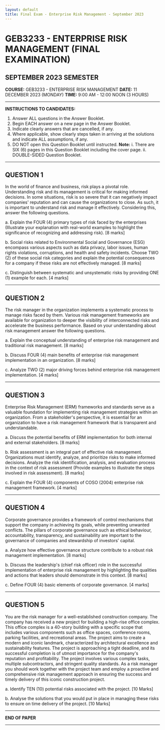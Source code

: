 ```yaml
---
layout: default
title: Final Exam - Enterprise Risk Management - September 2023
---
```


# GEB3233 - ENTERPRISE RISK MANAGEMENT (FINAL EXAMINATION)

## SEPTEMBER 2023 SEMESTER

**COURSE:** GEB3233 - ENTERPRISE RISK MANAGEMENT
**DATE:** 11 DECEMBER 2023 (MONDAY)
**TIME:** 9:00 AM - 12:00 NOON (3 HOURS)

---

**INSTRUCTIONS TO CANDIDATES:**

1.  Answer ALL questions in the Answer Booklet.
2.  Begin EACH answer on a new page in the Answer Booklet.
3.  Indicate clearly answers that are cancelled, if any.
4.  Where applicable, show clearly steps taken in arriving at the solutions and indicate ALL assumptions, if any.
5.  DO NOT open this Question Booklet until instructed.
    **Note:**
    i. There are SIX (6) pages in this Question Booklet including the cover page.
    ii. DOUBLE-SIDED Question Booklet.

---

## QUESTION 1

In the world of finance and business, risk plays a pivotal role. Understanding risk and its management is critical for making informed decisions. In some situations, risk is so severe that it can negatively impact companies' reputation and can cause the organizations to close. As such, it is important to understand risk and manage it effectively. Considering this, answer the following questions.

a. Explain the FOUR (4) primary types of risk faced by the enterprises (Illustrate your explanation with real-world examples to highlight the significance of recognizing and addressing risk).
[8 marks]

b. Social risks related to Environmental Social and Governance (ESG) encompass various aspects such as data privacy, labor issues, human rights violations, corruptions, and health and safety incidents. Choose TWO (2) of these social risk categories and explain the potential consequences for a company if these risks are not effectively managed.
[8 marks]

c. Distinguish between systematic and unsystematic risks by providing ONE (1) example for each.
[4 marks]

---

## QUESTION 2

The risk manager in the organization implements a systematic process to manage risks faced by them. Various risk management frameworks are available for organization to deeper the visibility of interconnected risks and accelerate the business performance. Based on your understanding about risk management answer the following questions.

a. Explain the conceptual understanding of enterprise risk management and traditional risk management.
[8 marks]

b. Discuss FOUR (4) main benefits of enterprise risk management implementation in an organization.
[8 marks]

c. Analyze TWO (2) major driving forces behind enterprise risk management implementation.
[4 marks]

---

## QUESTION 3

Enterprise Risk Management (ERM) frameworks and standards serve as a valuable foundation for implementing risk management strategies within an organization. From a stakeholder's perspective, it is essential for an organization to have a risk management framework that is transparent and understandable.

a. Discuss the potential benefits of ERM implementation for both internal and external stakeholders.
[8 marks]

b. Risk assessment is an integral part of effective risk management. Organizations must identify, analyze, and prioritize risks to make informed decisions. Analyze the risk identification, analysis, and evaluation process in the context of risk assessment (Provide examples to illustrate the steps involved in risk assessment).
[8 marks]

c. Explain the FOUR (4) components of COSO (2004) enterprise risk management framework.
[4 marks]

---

## QUESTION 4

Corporate governance provides a framework of control mechanisms that support the company in achieving its goals, while preventing unwanted conflicts. The pillars of corporate governance such as ethical behaviour, accountability, transparency, and sustainability are important to the governance of companies and stewardship of investors' capital.

a. Analyze how effective governance structure contribute to a robust risk management implementation.
[8 marks]

b. Discuss the leadership's (chief risk officer) role in the successful implementation of enterprise risk management by highlighting the qualities and actions that leaders should demonstrate in this context.
[8 marks]

c. Define FOUR (4) basic elements of corporate governance.
[4 marks]

---

## QUESTION 5

You are the risk manager for a well-established construction company. The company has received a new project for building a high-rise office complex. This office complex is a 40-story building with a specific scope that includes various components such as office spaces, conference rooms, parking facilities, and recreational areas. The project aims to create a modern and iconic landmark, characterized by architectural excellence and sustainability features. The project is approaching a tight deadline, and its successful completion is of utmost importance for the company's reputation and profitability. The project involves various complex tasks, multiple subcontractors, and stringent quality standards. As a risk manager you should work together with the project team and employ a proactive and comprehensive risk management approach in ensuring the success and timely delivery of this iconic construction project.

a. Identify TEN (10) potential risks associated with the project.
[10 Marks]

b. Analyse the solutions that you would put in place in managing these risks to ensure on time delivery of the project.
[10 Marks]

---

**END OF PAPER**

---
